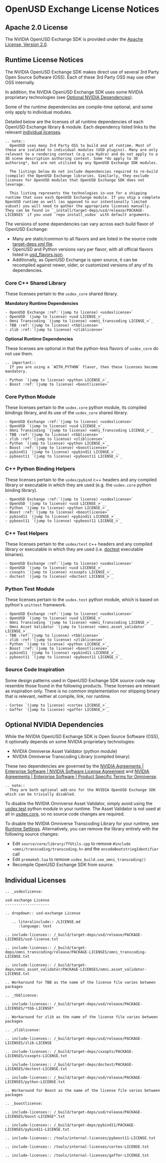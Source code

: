 # OpenUSD Exchange License Notices

## Apache 2.0 License

The NVIDIA OpenUSD Exchange SDK is provided under the [Apache License, Version 2.0](https://www.apache.org/licenses/LICENSE-2.0).

## Runtime License Notices

The NVIDIA OpenUSD Exchange SDK makes direct use of several 3rd Party Open Source Software (OSS). Each of these 3rd Party OSS may use other OSS internally.

In addition, the NVIDIA OpenUSD Exchange SDK uses some NVIDIA proprietary technologies (see [Optional NVIDIA Dependencies](#optional-nvidia-dependencies)).

Some of the runtime dependencies are compile-time optional, and some only apply to individual modules.

Detailed below are the licenses of all runtime dependencies of each OpenUSD Exchange library & module. Each dependency listed links to the relevant [individual licenses](#individual-licenses).

```{eval-rst}
.. note::
  OpenUSD uses many 3rd Party OSS to build and at runtime. Most of these are isolated to individual modules (USD plugins). Many are only relevant to a rendering context (e.g via Hydra) and do not apply to a 3D scene description authoring context. Some *do apply to 3D authoring*, but are not utilized by any OpenUSD Exchange SDK modules.

  The listings below do not include dependencies required to re-build (compile) the OpenUSD Exchange libraries. Similarly, they exclude licenses for OpenUSD modules that OpenUSD Exchange SDK does not leverage.

  This listing represents the technologies in-use for a shipping runtime that uses each OpenUSD Exchange module. If you ship a complete OpenUSD runtime as well (as opposed to our intentionally limited subset) you will need to gather the appropriate licenses manually. They can be found in `_install/target-deps/usd/release/PACKAGE-LICENSES` if you used `repo install_usdex` with default arguments.
```

The versions of some dependencies can vary across each build flavor of OpenUSD Exchange:
- Many are static/common to all flavors and are listed in the source code [target-deps xml file](https://github.com/NVIDIA-Omniverse/usd-exchange/blob/main/deps/target-deps.packman.xml).
- OpenUSD and Python versions vary per flavor, with all official flavors listed in [usd_flavors.json](https://github.com/NVIDIA-Omniverse/usd-exchange/blob/main/deps/usd_flavors.json).
- Additionally, as OpenUSD Exchange is open source, it can be recompiled against newer, older, or customized versions of any of its dependencies.

### Core C++ Shared Library

These licenses pertain to the `usdex_core` shared library.

**Mandatory Runtime Dependencies**

```{eval-rst}
- OpenUSD Exchange :ref:`(jump to license) <usdexlicense>`
- OpenUSD `(jump to license) <usd LICENSE_>`_
- Omni Transcoding `(jump to license) <omni_transcoding LICENSE_>`_
- TBB :ref:`(jump to license) <tbblicense>`
- zlib :ref:`(jump to license) <zliblicense>`
```

**Optional Runtime Dependencies**

These licenses are optional in that the python-less flavors of `usdex_core` do not use them.

```{eval-rst}
.. important::
  If you are using a `WITH_PYTHON` flavor, then these licenses become mandatory.
```

```{eval-rst}
- Python `(jump to license) <python LICENSE_>`_
- Boost :ref:`(jump to license) <boostlicense>`
```

### Core Python Module

These licenses pertain to the `usdex.core` python module, its compiled bindings library, and its use of the `usdex_core` shared library.

```{eval-rst}
- OpenUSD Exchange :ref:`(jump to license) <usdexlicense>`
- OpenUSD `(jump to license) <usd LICENSE_>`_
- Omni Transcoding `(jump to license) <omni_transcoding LICENSE_>`_
- TBB :ref:`(jump to license) <tbblicense>`
- zlib :ref:`(jump to license) <zliblicense>`
- Python `(jump to license) <python LICENSE_>`_
- Boost :ref:`(jump to license) <boostlicense>`
- pybind11 `(jump to license) <pybind11 LICENSE_>`_
- pyboost11 `(jump to license) <pyboost11 LICENSE_>`_
```

### C++ Python Binding Helpers

These licenses pertain to the `usdex/pybind` c++ headers and any compiled library or executable in which they are used (e.g. the `usdex.core` python binding library).

```{eval-rst}
- OpenUSD Exchange :ref:`(jump to license) <usdexlicense>`
- OpenUSD `(jump to license) <usd LICENSE_>`_
- Python `(jump to license) <python LICENSE_>`_
- Boost :ref:`(jump to license) <boostlicense>`
- pybind11 `(jump to license) <pybind11 LICENSE_>`_
- pyboost11 `(jump to license) <pyboost11 LICENSE_>`_
```

### C++ Test Helpers

These licenses pertain to the `usdex/test` c++ headers and any compiled library or executable in which they are used (i.e. [doctest](https://github.com/doctest/doctest) executable binaries).

```{eval-rst}
- OpenUSD Exchange :ref:`(jump to license) <usdexlicense>`
- OpenUSD `(jump to license) <usd LICENSE_>`_
- cxxopts `(jump to license) <cxxopts LICENSE_>`_
- doctest `(jump to license) <doctest LICENSE_>`_
```

### Python Test Module

These licenses pertain to the `usdex.test` python module, which is based on python's `unittest` framework.

```{eval-rst}
- OpenUSD Exchange :ref:`(jump to license) <usdexlicense>`
- OpenUSD `(jump to license) <usd LICENSE_>`_
- Omni Transcoding `(jump to license) <omni_transcoding LICENSE_>`_
- Omni Asset Validator `(jump to license) <omni.asset_validator LICENSE_>`_
- TBB :ref:`(jump to license) <tbblicense>`
- zlib :ref:`(jump to license) <zliblicense>`
- Python `(jump to license) <python LICENSE_>`_
- Boost :ref:`(jump to license) <boostlicense>`
- pybind11 `(jump to license) <pybind11 LICENSE_>`_
- pyboost11 `(jump to license) <pyboost11 LICENSE_>`_
```

### Source Code Inspiration

Some design patterns used in OpenUSD Exchange SDK source code may resemble those found in the following products. These licenses are relevant as inspiration only. There is no common implementation nor shipping binary that is relevant, neither at compile, link, nor runtime.

```{eval-rst}
- Cortex `(jump to license) <cortex LICENSE_>`_
- Gaffer `(jump to license) <gaffer LICENSE_>`_
```

## Optional NVIDIA Dependencies

While the NVIDIA OpenUSD Exchange SDK is Open Source Software (OSS), it optionally depends on some NVIDIA proprietary technologies:
- NVIDIA Omniverse Asset Validator (python module)
- NVIDIA Omniverse Transcoding Library (compiled binary)

These two dependencies are governed by the [NVIDIA Agreements | Enterprise Software | NVIDIA Software License Agreement](https://www.nvidia.com/en-us/agreements/enterprise-software/nvidia-software-license-agreement) and [NVIDIA Agreements | Enterprise Software | Product Specific Terms for Omniverse](https://www.nvidia.com/en-us/agreements/enterprise-software/product-specific-terms-for-omniverse).

```{eval-rst}
.. note::
  They are both optional add-ons for the NVIDIA OpenUSD Exchange SDK which can be trivially disabled.
```

To disable the NVIDIA Omniverse Asset Validator, simply avoid using the [usdex.test](./python-usdex-test.rst) python module in your runtime. The Asset Validator is not used at all in [usdex.core](./python-usdex-core.rst), so no source code changes are required.

To disable the NVIDIA Omniverse Transcoding Library for your runtime, see [Runtime Settings](./authoring-usd.md#runtime-settings). Alternatively, you can remove the library entirely with the following source changes:
- Edit `source/core/library/TfUtils.cpp` to remove `#include <omni/transcoding/transcoding.h>` and the `encodeBootstringIdentifier` call
- Edit `premake5.lua` to remove `usdex_build.use_omni_transcoding()`
- Recompile OpenUSD Exchange SDK from source.

## Individual Licenses

```{eval-rst}
.. _usdexlicense:

usd-exchange License
--------------------

.. dropdown:: usd-exchange License

   .. literalinclude:: /LICENSE.md
      :language: text
```

```{eval-rst}
.. include-licenses:: /_build/target-deps/usd/release/PACKAGE-LICENSES/usd-license.txt

.. include-licenses:: /_build/target-deps/omni_transcoding/release/PACKAGE-LICENSES/omni_transcoding-LICENSE.txt

.. include-licenses:: /_build/target-deps/omni_asset_validator/PACKAGE-LICENSES/omni.asset_validator-LICENSE.txt

.. Workaround for TBB as the name of the license file varies between packages

.. _tbblicense:

.. include-licenses:: /_build/target-deps/usd/release/PACKAGE-LICENSES/*tbb-LICENSE*

.. Workaround for zlib as the name of the license file varies between packages

.. _zliblicense:

.. include-licenses:: /_build/target-deps/usd/release/PACKAGE-LICENSES/zlib-LICENSE

.. include-licenses:: /_build/target-deps/cxxopts/PACKAGE-LICENSES/cxxopts-LICENSE.txt

.. include-licenses:: /_build/target-deps/doctest/PACKAGE-LICENSES/doctest-LICENSE.txt

.. include-licenses:: /_build/target-deps/usd/release/PACKAGE-LICENSES/python-LICENSE.txt

.. Workaround for Boost as the name of the license file varies between packages

.. _boostlicense:

.. include-licenses:: /_build/target-deps/usd/release/PACKAGE-LICENSES/boost-LICENSE*.txt

.. include-licenses:: /_build/target-deps/pybind11/PACKAGE-LICENSES/pybind11-LICENSE.txt

.. include-licenses:: /tools/internal-licenses/pyboost11-LICENSE.txt

.. include-licenses:: /tools/internal-licenses/cortex-LICENSE.txt

.. include-licenses:: /tools/internal-licenses/gaffer-LICENSE.txt
```
